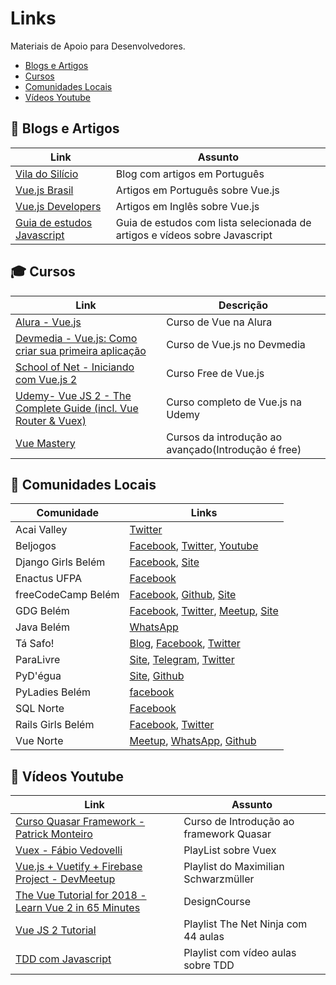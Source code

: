 # Links

Materiais de Apoio para Desenvolvedores.
* [Blogs e Artigos  ](/links/#blogs-e-artigos)
* [Cursos  ](/links/#cursos)
* [Comunidades Locais  ](/links/#comunidades-locais)
* [Vídeos Youtube ](/links/#videos-youtube)

## :page_with_curl: Blogs e Artigos  

| Link        | Assunto           |
| ------------- |-------------|
| [Vila do Silício](http://viladosilicio.com.br) | Blog com artigos em Português   |
| [Vue.js Brasil](https://vuejs-brasil.com.br) | Artigos em Português sobre Vue.js  |
| [Vue.js Developers](https://vuejsdevelopers.com) | Artigos em Inglês sobre Vue.js |
| [Guia de estudos Javascript](https://gist.github.com/vinicius73/60027329a3855345e15b2eeaa3fd588d) | Guia de estudos com lista selecionada  de artigos e vídeos sobre Javascript |

## :mortar_board: Cursos

| Link        | Descrição           |
| ------------- |-------------|
| [Alura - Vue.js](https://www.alura.com.br/curso-online-vue-parte1) | Curso de Vue na Alura  |
| [Devmedia - Vue.js: Como criar sua primeira aplicação](https://www.devmedia.com.br/curso/curso-de-vue-js-como-criar-sua-primeira-aplicacao/2071) | Curso de Vue.js no Devmedia  |
| [School of Net - Iniciando com Vue.js 2](https://www.schoolofnet.com/curso/frontend/vuejs/iniciando-com-vuejs-2-rev3/) | Curso Free de Vue.js |
| [Udemy- Vue JS 2 - The Complete Guide (incl. Vue Router & Vuex)](https://www.udemy.com/vuejs-2-the-complete-guide/) | Curso completo de Vue.js na Udemy |
| [Vue Mastery](https://www.vuemastery.com/courses) | Cursos da introdução ao avançado(Introdução é free)   |


## :city_sunrise: Comunidades Locais 

| Comunidade    | Links           |
| ------------- |-------------    |
| Acai Valley| [Twitter](https://twitter.com/acaivalley)|
| Beljogos | [Facebook](https://www.facebook.com/BeljogosPA/), [Twitter](https://twitter.com/beljogos), [Youtube](https://www.youtube.com/channel/UCa0FvmBQz0JiActsGs5r5-A)|
| Django Girls Belém| [Facebook](https://www.facebook.com/DjangoGirlsBelem/), [Site](https://djangogirls.org/belem)|
| Enactus UFPA| [Facebook](https://www.facebook.com/EnactusUFPA/) |
| freeCodeCamp Belém| [Facebook]( https://www.facebook.com/groups/free.code.camp.belem/), [Github](https://github.com/fcc-belem), [Site](https://freecodecamp.org/) |
|GDG Belém    | [Facebook](https://www.facebook.com/GDGBelem/), [Twitter](https://twitter.com/gdgbelem), [Meetup](https://www.meetup.com/pt-BR/gdgbelemio/), [Site](https://gdgbelem.github.io/home/)|
| Java Belém  | [WhatsApp](https://chat.whatsapp.com/KTfRmaqPRqJ4Oyn5jENfnn)|
| Tá Safo!    | [Blog](https://tasafo.org/), [Facebook](https://www.facebook.com/tasafo.comunidade/), [Twitter](https://twitter.com/tasafo) 
| ParaLivre   | [Site](https://www.paralivre.org), [Telegram](https://t.me/paralivre), [Twitter](https://twitter.com/paralivre_)|
| PyD'égua | [Site](http://pydegua.python.org.br), [Github](https://github.com/pydegua/site)|
|PyLadies Belém| [facebook](https://www.facebook.com/pyladiesbelem/)|
| SQL Norte   | [Facebook](https://www.facebook.com/sqlnorte/)|
| Rails Girls Belém| [Facebook](https://www.facebook.com/railsgirlsbelem/), [Twitter](https://twitter.com/railsgirlsbelem) |
| Vue Norte   | [Meetup](https://www.meetup.com/pt-BR/Vue-js-Norte/), [WhatsApp](https://chat.whatsapp.com/7gXcqLOFdYaDmO7hgeGk6I), [Github](https://github.com/vuejs-norte) |

## :movie_camera: Vídeos Youtube

| Link        | Assunto           |
| ------------- |-------------|
| [Curso Quasar Framework - Patrick Monteiro](https://www.youtube.com/playlist?list=PLBjvYfV_TvwJlOctQ49KiOrxrFwJGqAdr) | Curso de Introdução ao framework Quasar |
| [Vuex - Fábio Vedovelli](https://www.youtube.com/watch?v=Fn6pB3sYhn4&list=PLFJmwzuHdBRTN93itG0UiZpqs8ZnBSeEF) |PlayList sobre Vuex |
| [Vue.js + Vuetify + Firebase Project - DevMeetup](https://www.youtube.com/watch?v=FXY1UyQfSFw&list=PL55RiY5tL51qxUbODJG9cgrsVd7ZHbPrt) |Playlist do Maximilian Schwarzmüller |
| [The Vue Tutorial for 2018 - Learn Vue 2 in 65 Minutes](https://www.youtube.com/watch?v=78tNYZUS-ps) |DesignCourse |
| [Vue JS 2 Tutorial ](https://www.youtube.com/watch?v=5LYrN_cAJoA&list=PL4cUxeGkcC9gQcYgjhBoeQH7wiAyZNrYa) | Playlist The Net Ninja com 44 aulas |
| [TDD com Javascript](https://www.youtube.com/watch?v=6pYUzEduLyU) | Playlist com vídeo aulas sobre TDD |